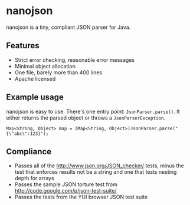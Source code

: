 # nanojson

nanojson is a tiny, compliant JSON parser for Java. 

## Features

  * Strict error checking, reasonable error messages
  * Minimal object allocation
  * One file, barely more than 400 lines
  * Apache licensed

## Example usage

nanojson is easy to use. There's one entry point: `JsonParser.parse()`. It either returns the parsed object or throws a `JsonParserException`.

    Map<String, Object> map = (Map<String, Object>)JsonParser.parse("{\"abc\":123}");

## Compliance

  * Passes all of the http://www.json.org/JSON_checker/ tests, minus the test that enforces results not be a string and one that tests nesting depth for arrays
  * Passes the sample JSON torture test from http://code.google.com/p/json-test-suite/
  * Passes the tests from the YUI browser JSON test suite
